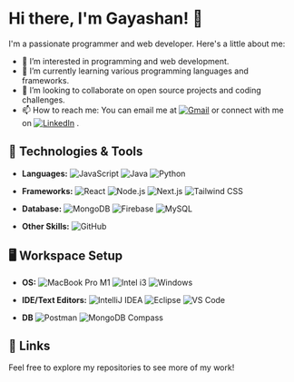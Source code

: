 
# Hi there, I'm Gayashan! 👋

I'm a passionate programmer and web developer. Here's a little about me:

- 👀 I’m interested in programming and web development.
- 🌱 I’m currently learning various programming languages and frameworks.
- 💞️ I’m looking to collaborate on open source projects and coding challenges.
- 📫 How to reach me: You can email me at [![Gmail](https://img.shields.io/badge/Gmail-red?style=flat-square&logo=gmail&logoColor=white)](mailto:mgayashan@gmail.com)
 or connect with me on [![LinkedIn](https://img.shields.io/badge/LinkedIn-Connect-blue?style=flat-square&logo=linkedin&logoColor=white)](https://www.linkedin.com/in/gayashanm/)
.

## 🔧 Technologies & Tools

- **Languages:**
![JavaScript](https://img.shields.io/badge/-JavaScript-yellow)
![Java](https://img.shields.io/badge/-Java-orange)
![Python](https://img.shields.io/badge/-Python-yellow)

- **Frameworks:**
![React](https://img.shields.io/badge/-React-blue)
![Node.js](https://img.shields.io/badge/-Node.js-green)
![Next.js](https://img.shields.io/badge/-Next.js-black)
![Tailwind CSS](https://img.shields.io/badge/-Tailwind_CSS-blueviolet)
- **Database:**
![MongoDB](https://img.shields.io/badge/MongoDB-green?style=flat-square&logo=mongodb&logoColor=white)
![Firebase](https://img.shields.io/badge/Firebase-yellow?style=flat-square&logo=firebase&logoColor=black)
![MySQL](https://img.shields.io/badge/MySQL-blue?style=flat-square&logo=mysql&logoColor=white)
- **Other Skills:**
![GitHub](https://img.shields.io/badge/GitHub-black?style=flat-square&logo=github&logoColor=white)


## 🖥️ Workspace Setup
- **OS:**
![MacBook Pro M1](https://img.shields.io/badge/MacBook_Pro_M1-gray?style=flat-square&logo=apple&logoColor=white)
![Intel i3](https://img.shields.io/badge/Intel_i3_-blue?style=flat-square&logo=intel&logoColor=white)
![Windows](https://img.shields.io/badge/Windows-10-blue?style=flat-square&logo=windows&logoColor=white)

- **IDE/Text Editors:**
![IntelliJ IDEA](https://img.shields.io/badge/IntelliJ_IDEA-red?style=flat-square&logo=intellij-idea&logoColor=white)
![Eclipse](https://img.shields.io/badge/Eclipse-purple?style=flat-square&logo=eclipse&logoColor=white)
![VS Code](https://img.shields.io/badge/VS_Code-blue?style=flat-square&logo=visual-studio-code&logoColor=white)
- **DB**
![Postman](https://img.shields.io/badge/Postman-gray?style=flat-square&logo=postman&logoColor=orange)
![MongoDB Compass](https://img.shields.io/badge/MongoDB_Compass-green?style=flat-square&logo=mongodb&logoColor=white)

## 🔗 Links


Feel free to explore my repositories to see more of my work!


<!---
kgayashan-dev/kgayashan-dev is a ✨ special ✨ repository because its `README.md` (this file) appears on your GitHub profile.
You can click the Preview link to take a look at your changes.
--->





